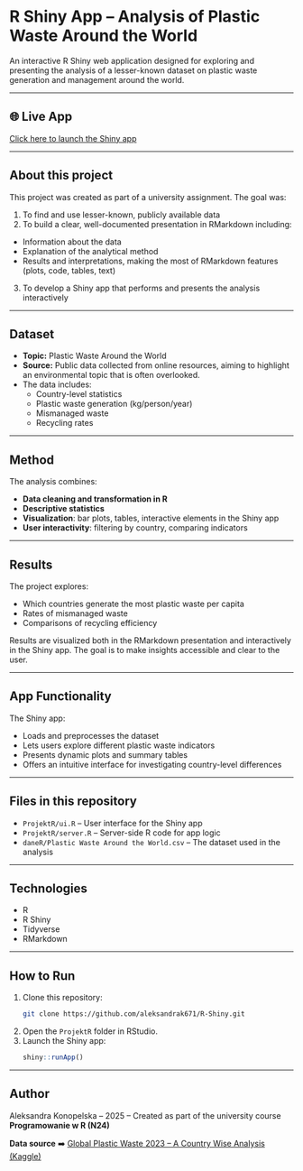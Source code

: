 # R Shiny App – Analysis of Plastic Waste Around the World

An interactive R Shiny web application designed for exploring and presenting the analysis of a lesser-known dataset on plastic waste generation and management around the world.

---

## 🌐 Live App
[Click here to launch the Shiny app](https://aleksandrak67.shinyapps.io/projektr/)

---

## About this project

This project was created as part of a university assignment. The goal was:

1. To find and use lesser-known, publicly available data  
2. To build a clear, well-documented presentation in RMarkdown including:
- Information about the data
- Explanation of the analytical method
- Results and interpretations, making the most of RMarkdown features (plots, code, tables, text)
3. To develop a Shiny app that performs and presents the analysis interactively

---

## Dataset

- **Topic:** Plastic Waste Around the World
- **Source:** Public data collected from online resources, aiming to highlight an environmental topic that is often overlooked.
- The data includes:
  - Country-level statistics
  - Plastic waste generation (kg/person/year)
  - Mismanaged waste
  - Recycling rates

---

## Method

The analysis combines:
- **Data cleaning and transformation in R**
- **Descriptive statistics**
- **Visualization**: bar plots, tables, interactive elements in the Shiny app
- **User interactivity**: filtering by country, comparing indicators

---

## Results

The project explores:
- Which countries generate the most plastic waste per capita
- Rates of mismanaged waste
- Comparisons of recycling efficiency

Results are visualized both in the RMarkdown presentation and interactively in the Shiny app. The goal is to make insights accessible and clear to the user.

---

## App Functionality

The Shiny app:
- Loads and preprocesses the dataset
- Lets users explore different plastic waste indicators
- Presents dynamic plots and summary tables
- Offers an intuitive interface for investigating country-level differences

---

## Files in this repository

- `ProjektR/ui.R` – User interface for the Shiny app
- `ProjektR/server.R` – Server-side R code for app logic
- `daneR/Plastic Waste Around the World.csv` – The dataset used in the analysis

---

## Technologies

- R
- R Shiny
- Tidyverse
- RMarkdown

---

## How to Run

1. Clone this repository:
    ```bash
    git clone https://github.com/aleksandrak671/R-Shiny.git
    ```
2. Open the `ProjektR` folder in RStudio.
3. Launch the Shiny app:
    ```R
    shiny::runApp()
    ```

---

## Author

Aleksandra Konopelska – 2025  –  Created as part of the university course **Programowanie w R (N24)**

**Data source** ➡️ [Global Plastic Waste 2023 – A Country Wise Analysis (Kaggle)](https://www.kaggle.com/datasets/prajwaldongre/global-plastic-waste-2023-a-country-wise-analysis)
